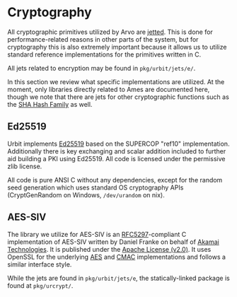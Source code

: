 # Cryptography

All cryptographic primitives utilized by Arvo are [jetted](broken-reference). This is done for performance-related reasons in other parts of the system, but for cryptography this is also extremely important because it allows us to utilize standard reference implementations for the primitives written in C.

All jets related to encryption may be found in `pkg/urbit/jets/e/`.

In this section we review what specific implementations are utilized. At the moment, only libraries directly related to Ames are documented here, though we note that there are jets for other cryptographic functions such as the [SHA Hash Family](../../../hoon/reference/stdlib/3d.md) as well.

## Ed25519 <a href="#ed" id="ed"></a>

Urbit implements [Ed25519](http://ed25519.cr.yp.to/) based on the SUPERCOP "ref10" implementation. Additionally there is key exchanging and scalar addition included to further aid building a PKI using Ed25519. All code is licensed under the permissive zlib license.

All code is pure ANSI C without any dependencies, except for the random seed generation which uses standard OS cryptography APIs (CryptGenRandom on Windows, `/dev/urandom` on nix).

## AES-SIV <a href="#aes" id="aes"></a>

The library we utilize for AES-SIV is an [RFC5297](https://tools.ietf.org/html/rfc5297)-compliant C implementation of AES-SIV written by Daniel Franke on behalf of [Akamai Technologies](https://www.akamai.com). It is published under the [Apache License (v2.0)](https://www.apache.org/licenses/LICENSE-2.0). It uses OpenSSL for the underlying [AES](https://en.wikipedia.org/wiki/Advanced_Encryption_Standard) and [CMAC](https://en.wikipedia.org/wiki/One-key_MAC) implementations and follows a similar interface style.

While the jets are found in `pkg/urbit/jets/e`, the statically-linked package is found at `pkg/urcrypt/`.
